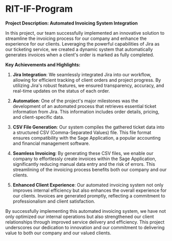 # RIT-IF-Program
**Project Description: Automated Invoicing System Integration**

In this project, our team successfully implemented an innovative solution to streamline the invoicing process for our company and enhance the experience for our clients. Leveraging the powerful capabilities of Jira as our ticketing service, we created a dynamic system that automatically generates invoices when a client's order is marked as fully completed.

**Key Achievements and Highlights:**

1. **Jira Integration**: We seamlessly integrated Jira into our workflow, allowing for efficient tracking of client orders and project progress. By utilizing Jira's robust features, we ensured transparency, accuracy, and real-time updates on the status of each order.

2. **Automation**: One of the project's major milestones was the development of an automated process that retrieves essential ticket information from Jira. This information includes order details, pricing, and client-specific data.

3. **CSV File Generation**: Our system compiles the gathered ticket data into a structured CSV (Comma-Separated Values) file. This file format ensures compatibility with the Sage Application, a popular accounting and financial management software.

4. **Seamless Invoicing**: By generating these CSV files, we enable our company to effortlessly create invoices within the Sage Application, significantly reducing manual data entry and the risk of errors. This streamlining of the invoicing process benefits both our company and our clients.

5. **Enhanced Client Experience**: Our automated invoicing system not only improves internal efficiency but also enhances the overall experience for our clients. Invoices are generated promptly, reflecting a commitment to professionalism and client satisfaction.

By successfully implementing this automated invoicing system, we have not only optimized our internal operations but also strengthened our client relationships through improved service delivery and efficiency. This project underscores our dedication to innovation and our commitment to delivering value to both our company and our valued clients.

